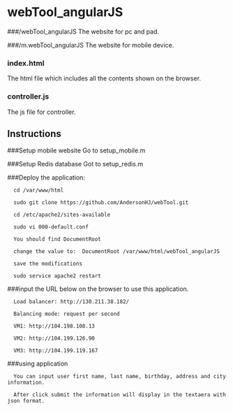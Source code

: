 # webTool_angularJS

###/webTool_angularJS
The website for pc and pad.


###/m.webTool_angularJS
The website for mobile device.


### index.html
The html file which includes all the contents shown on the browser.


### controller.js
The js file for controller.



## Instructions
###Setup mobile website
Go to setup_mobile.m


###Setup Redis database
Got to setup_redis.m



###Deploy the application:
   
      cd /var/www/html

      sudo git clone https://github.com/AndersonHJ/webTool.git

      cd /etc/apache2/sites-available

      sudo vi 000-default.conf

      You should find DocumentRoot

      change the value to:  DocumentRoot /var/www/html/webTool_angularJS

      save the modifications

      sudo service apache2 restart
   
   
###input the URL below on the browser to use this application.

      Load balancer: http://130.211.38.182/

      Balancing mode: request per second

      VM1: http://104.198.108.13

      VM2: http://104.199.126.90

      VM3: http://104.199.119.167


###using application

      You can input user first name, last name, birthday, address and city information.

      After click submit the information will display in the textaera with json format.


   
